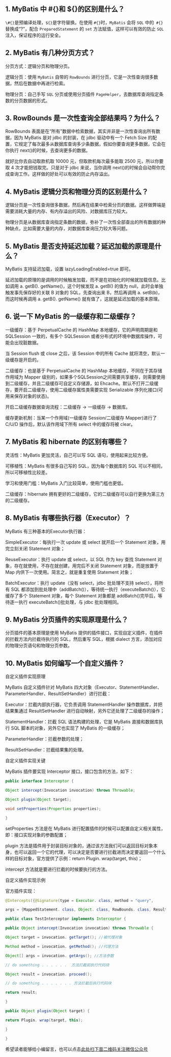 ## 1. MyBatis 中 #{}和 ${}的区别是什么？

`\#{}`是预编译处理，`${}`是字符替换。在使用 `#{}`时，`MyBatis` 会将 `SQL` 中的` #{}`替换成“?”，配合 `PreparedStatement` 的 `set` 方法赋值，这样可以有效的防止 `SQL` 注入，保证程序的运行安全。



## 2. MyBatis 有几种分页方式？

分页方式：逻辑分页和物理分页。

逻辑分页：使用 `MyBatis` 自带的 `RowBounds` 进行分页，它是一次性查询很多数据，然后在数据中再进行检索。

物理分页：自己手写 `SQL` 分页或使用分页插件 `PageHelper`，去数据库查询指定条数的分页数据的形式。



## 3. RowBounds 是一次性查询全部结果吗？为什么？

RowBounds 表面是在“所有”数据中检索数据，其实并非是一次性查询出所有数据，因为 MyBatis 是对 jdbc 的封装，在 jdbc 驱动中有一个 Fetch Size 的配置，它规定了每次最多从数据库查询多少条数据，假如你要查询更多数据，它会在你执行 next()的时候，去查询更多的数据。

就好比你去自动取款机取 10000 元，但取款机每次最多能取 2500 元，所以你要取 4 次才能把钱取完。只是对于 jdbc 来说，当你调用 next()的时候会自动帮你完成查询工作。这样做的好处可以有效的防止内存溢出。



## 4. MyBatis 逻辑分页和物理分页的区别是什么？

逻辑分页是一次性查询很多数据，然后再在结果中检索分页的数据。这样做弊端是需要消耗大量的内存、有内存溢出的风险、对数据库压力较大。

物理分页是从数据库查询指定条数的数据，弥补了一次性全部查出的所有数据的种种缺点，比如需要大量的内存，对数据库查询压力较大等问题。



## 5. MyBatis 是否支持延迟加载？延迟加载的原理是什么？

MyBatis 支持延迟加载，设置 lazyLoadingEnabled=true 即可。

延迟加载的原理的是调用的时候触发加载，而不是在初始化的时候就加载信息。比如调用 a. getB(). getName()，这个时候发现 a. getB() 的值为 null，此时会单独触发事先保存好的关联 B 对象的 SQL，先查询出来 B，然后再调用 a. setB(b)，而这时候再调用 a. getB(). getName() 就有值了，这就是延迟加载的基本原理。



## 6. 说一下 MyBatis 的一级缓存和二级缓存？

一级缓存：基于 PerpetualCache 的 HashMap 本地缓存，它的声明周期是和 SQLSession 一致的，有多个 SQLSession 或者分布式的环境中数据库操作，可能会出现脏数据。

当 Session flush 或 close 之后，该 Session 中的所有 Cache 就将清空，默认一级缓存是开启的。

二级缓存：也是基于 PerpetualCache 的 HashMap 本地缓存，不同在于其存储作用域为 Mapper 级别的，如果多个SQLSession之间需要共享缓存，则需要使用到二级缓存，并且二级缓存可自定义存储源，如 Ehcache。默认不打开二级缓存，要开启二级缓存，使用二级缓存属性类需要实现 Serializable 序列化接口(可用来保存对象的状态)。

开启二级缓存数据查询流程：二级缓存 -> 一级缓存 -> 数据库。

缓存更新机制：当某一个作用域(一级缓存 Session/二级缓存 Mapper)进行了C/U/D 操作后，默认该作用域下所有 select 中的缓存将被 clear。



## 7. MyBatis 和 hibernate 的区别有哪些？

灵活性：MyBatis 更加灵活，自己可以写 SQL 语句，使用起来比较方便。

可移植性：MyBatis 有很多自己写的 SQL，因为每个数据库的 SQL 可以不相同，所以可移植性比较差。

学习和使用门槛：MyBatis 入门比较简单，使用门槛也更低。

二级缓存：hibernate 拥有更好的二级缓存，它的二级缓存可以自行更换为第三方的二级缓存。



## 8. MyBatis 有哪些执行器（Executor）？

MyBatis 有三种基本的Executor执行器：

SimpleExecutor：每执行一次 update 或 select 就开启一个 Statement 对象，用完立刻关闭 Statement 对象；

ReuseExecutor：执行 update 或 select，以 SQL 作为 key 查找 Statement 对象，存在就使用，不存在就创建，用完后不关闭 Statement 对象，而是放置于 Map 内供下一次使用。简言之，就是重复使用 Statement 对象；

BatchExecutor：执行 update（没有 select，jdbc 批处理不支持 select），将所有 SQL 都添加到批处理中（addBatch()），等待统一执行（executeBatch()），它缓存了多个 Statement 对象，每个 Statement 对象都是 addBatch()完毕后，等待逐一执行 executeBatch()批处理，与 jdbc 批处理相同。



## 9. MyBatis 分页插件的实现原理是什么？

分页插件的基本原理是使用 MyBatis 提供的插件接口，实现自定义插件，在插件的拦截方法内拦截待执行的 SQL，然后重写 SQL，根据 dialect 方言，添加对应的物理分页语句和物理分页参数。



## 10. MyBatis 如何编写一个自定义插件？

自定义插件实现原理

MyBatis 自定义插件针对 MyBatis 四大对象（Executor、StatementHandler、ParameterHandler、ResultSetHandler）进行拦截：

Executor：拦截内部执行器，它负责调用 StatementHandler 操作数据库，并把结果集通过 ResultSetHandler 进行自动映射，另外它还处理了二级缓存的操作；

StatementHandler：拦截 SQL 语法构建的处理，它是 MyBatis 直接和数据库执行 SQL 脚本的对象，另外它也实现了 MyBatis 的一级缓存；

ParameterHandler：拦截参数的处理；

ResultSetHandler：拦截结果集的处理。

自定义插件实现关键

MyBatis 插件要实现 Interceptor 接口，接口包含的方法，如下：

```java
public interface Interceptor {

Object intercept(Invocation invocation) throws Throwable;

Object plugin(Object target);

void setProperties(Properties properties);

}
```

setProperties 方法是在 MyBatis 进行配置插件的时候可以配置自定义相关属性，即：接口实现对象的参数配置；

plugin 方法是插件用于封装目标对象的，通过该方法我们可以返回目标对象本身，也可以返回一个它的代理，可以决定是否要进行拦截进而决定要返回一个什么样的目标对象，官方提供了示例：return Plugin. wrap(target, this)；

intercept 方法就是要进行拦截的时候要执行的方法。

自定义插件实现示例

官方插件实现：



```java
@Intercepts({@Signature(type = Executor. class, method = "query",

args = {MappedStatement. class, Object. class, RowBounds. class, ResultHandler. class})})

public class TestInterceptor implements Interceptor {

public Object intercept(Invocation invocation) throws Throwable {

Object target = invocation. getTarget(); //被代理对象

Method method = invocation. getMethod(); //代理方法

Object[] args = invocation. getArgs(); //方法参数

// do something . . . . . .  方法拦截前执行代码块

Object result = invocation. proceed();

// do something . . . . . . . 方法拦截后执行代码块

return result;

}

public Object plugin(Object target) {

return Plugin. wrap(target, this);

}

}
```

希望读者能够给小编留言，也可以点击[此处扫下面二维码关注微信公众号](https://www.ycbbs.vip/?p=28 "此处扫下面二维码关注微信公众号")